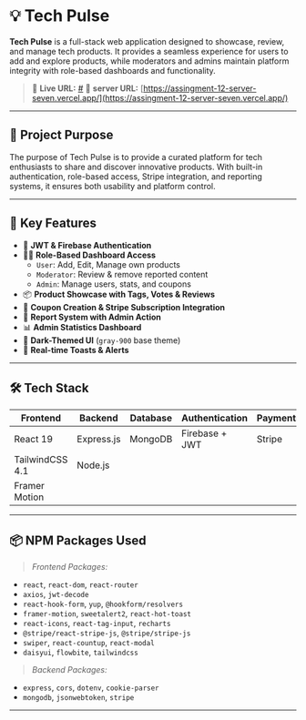 # 💡 Tech Pulse

**Tech Pulse** is a full-stack web application designed to showcase, review, and manage tech products. It provides a seamless experience for users to add and explore products, while moderators and admins maintain platform integrity with role-based dashboards and functionality.

> 🔗 **Live URL:** [#](#)
> 🔗 **server URL:** [https://assingment-12-server-seven.vercel.app/](https://assingment-12-server-seven.vercel.app/)

---

## 📌 Project Purpose

The purpose of Tech Pulse is to provide a curated platform for tech enthusiasts to share and discover innovative products. With built-in authentication, role-based access, Stripe integration, and reporting systems, it ensures both usability and platform control.

---

## 🚀 Key Features

- 🔐 **JWT & Firebase Authentication**
- 🧑‍💻 **Role-Based Dashboard Access**
  - `User`: Add, Edit, Manage own products
  - `Moderator`: Review & remove reported content
  - `Admin`: Manage users, stats, and coupons
- 📦 **Product Showcase with Tags, Votes & Reviews**
- 🧾 **Coupon Creation & Stripe Subscription Integration**
- 🚩 **Report System with Admin Action**
- 📊 **Admin Statistics Dashboard**
- 🌙 **Dark-Themed UI** (`gray-900` base theme)
- 💬 **Real-time Toasts & Alerts**

---

## 🛠 Tech Stack

| Frontend           | Backend         | Database | Authentication     | Payments |
|-------------------|------------------|----------|---------------------|----------|
| React 19           | Express.js       | MongoDB  | Firebase + JWT      | Stripe   |
| TailwindCSS 4.1    | Node.js          |          |                     |          |
| Framer Motion      |                  |          |                     |          |

---

## 📦 NPM Packages Used

> *Frontend Packages:*
- `react`, `react-dom`, `react-router`
- `axios`, `jwt-decode`
- `react-hook-form`, `yup`, `@hookform/resolvers`
- `framer-motion`, `sweetalert2`, `react-hot-toast`
- `react-icons`, `react-tag-input`, `recharts`
- `@stripe/react-stripe-js`, `@stripe/stripe-js`
- `swiper`, `react-countup`, `react-modal`
- `daisyui`, `flowbite`, `tailwindcss`

> *Backend Packages:*
- `express`, `cors`, `dotenv`, `cookie-parser`
- `mongodb`, `jsonwebtoken`, `stripe`

---



